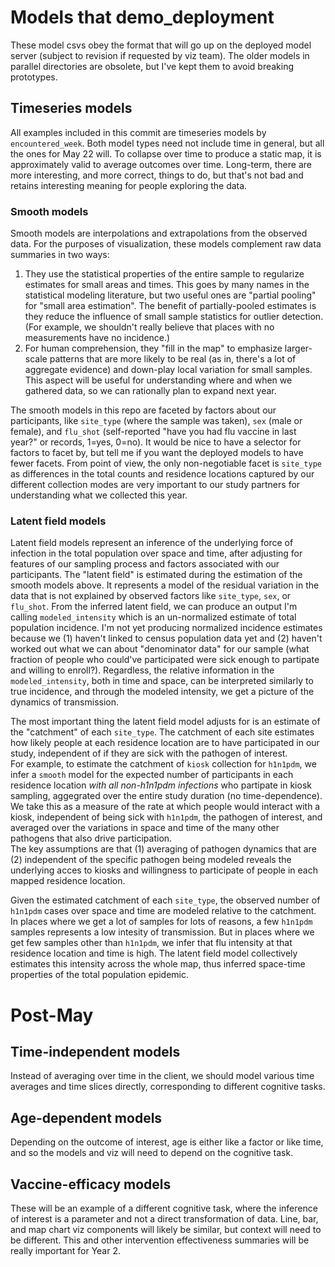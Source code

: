 # Models that demo_deployment

These model csvs obey the format that will go up on the deployed model server (subject to revision if requested by viz team).  The older models in parallel directories are obsolete, but I've kept them to avoid breaking prototypes.

## Timeseries models
All examples included in this commit are timeseries models by `encountered_week`.  Both model types need not include time in general, but all the ones for May 22 will.  To collapse over time to produce a static map, it is approximately valid to average outcomes over time. Long-term, there are more interesting, and more correct, things to do, but that's not bad and retains interesting meaning for people exploring the data.

### Smooth models
Smooth models are interpolations and extrapolations from the observed data.  For the purposes of visualization, these models complement raw data summaries in two ways:
1.  They use the statistical properties of the entire sample to regularize estimates for small areas and times. This goes by many names in the statistical modeling literature, but two useful ones are "partial pooling" for  "small area estimation".  The benefit of partially-pooled estimates is they reduce the influence of small sample statistics for outlier detection. (For example, we shouldn't really believe that places with no measurements have no incidence.)
2.  For human comprehension, they "fill in the map" to emphasize larger-scale patterns that are more likely to be real (as in, there's a lot of aggregate evidence) and down-play local variation for small samples.  This aspect will be useful for understanding where and when we gathered data, so we can rationally plan to expand next year.

The smooth models in this repo are faceted by factors about our participants, like `site_type` (where the sample was taken), `sex` (male or female), and `flu_shot` (self-reported "have you had flu vaccine in last year?" or records, 1=yes, 0=no). It would be nice to have a selector for factors to facet by, but tell me if you want the deployed models to have fewer facets.  From point of view, the only non-negotiable facet is `site_type` as differences in the total counts and residence locations captured by our different collection modes are very important to our study partners for understanding what we collected this year.

### Latent field models
Latent field models represent an inference of the underlying force of infection in the total population over space and time, after adjusting for features of our sampling process and factors associated with our participants.
The "latent field" is estimated during the estimation of the smooth models above.  It represents a model of the residual variation in the data that is not explained by observed factors like `site_type`, `sex`, or `flu_shot`.  From the inferred latent field, we can produce an output I'm calling `modeled_intensity` which is an un-normalized estimate of total population incidence.  I'm not yet producing normalized incidence estimates because we (1) haven't linked to census population data yet and (2) haven't worked out what we can about "denominator data" for our sample (what fraction of people who could've participated were sick enough to partipate and willing to enroll?).  Regardless, the relative information in the `modeled_intensity`, both in time and space, can be interpreted similarly to true incidence, and through the modeled intensity, we get a picture of the dynamics of transmission. 

The most important thing the latent field model adjusts for is an estimate of the "catchment" of each `site_type`. The catchment of each site estimates how likely people at each residence location are to have participated in our study, independent of if they are sick with the pathogen of interest.  
For example, to estimate the catchment of `kiosk` collection for `h1n1pdm`, we infer a `smooth` model for the expected number of participants in each residence location  *with all non-h1n1pdm infections* who partipate in kiosk sampling, aggegrated over the entire study duration (no time-dependence).  
We take this as a measure of the rate at which people would interact with a kiosk, independent of being sick with `h1n1pdm`, the pathogen of interest, and averaged over the variations in space and time of the many other pathogens that also drive participation.  
The key assumptions are that (1) averaging of pathogen dynamics that are (2) independent of the specific pathogen being modeled reveals the underlying acces to kiosks and willingness to participate of people in each mapped residence location.

Given the estimated catchment of each `site_type`, the observed number of `h1n1pdm` cases over space and time are modeled relative to the catchment.  In places where we get a lot of samples for lots of reasons, a few `h1n1pdm` samples represents a low intesity of transmission.  But in places where we get few samples other than `h1n1pdm`, we infer that flu intensity at that residence location and time is high.  The latent field model collectively estimates this intensity across the whole map, thus inferred space-time properties of the total population epidemic. 

# Post-May

## Time-independent models
Instead of averaging over time in the client, we should model various time averages and time slices directly, corresponding to different cognitive tasks. 

## Age-dependent models
Depending on the outcome of interest, age is either like a factor or like time, and so the models and viz will need to depend on the cognitive task.

## Vaccine-efficacy models
These will be an example of a different cognitive task, where the inference of interest is a parameter and not a direct transformation of data.  Line, bar, and map chart viz components will likely be similar, but context will need to be different.  This and other intervention effectiveness summaries will be really important for Year 2. 

  
